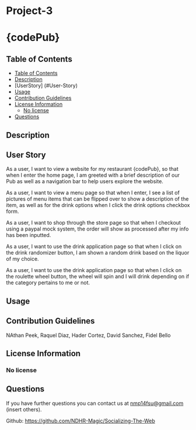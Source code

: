 # Project-3

# {codePub}

<!-- license? -->
## Table of Contents
  - [Table of Contents](#table-of-contents)
  - [Description](#description)
  - [UserStory] (#User-Story)
  - [Usage](#usage)
  - [Contribution Guidelines](#contribution-guidelines)
  - [License Information](#license-information)
    - [No license](#no-license)
  - [Questions](#questions)

## Description


## User Story

As a user, I want to view a website for my restaurant {codePub}, so that when I enter the home page, I am greeted with a brief description of our Pub as well as a navigation bar to help users explore the website.

As a user, I want to view a menu page so that when I enter, I see a list of pictures of menu items that can be flipped over to show a description of the item, as well as for the drink options when I click the drink options checkbox form.

As a user, I want to shop through the store page so that when I checkout using a paypal mock system, the order will show as processed after my info has been inputted.  

As a user, I want to use the drink application page so that when I click on the drink randomizer button, I am shown a random drink based on the liquor of my choice.

As a user, I want to use the drink application page so that when I click on the roulette wheel button, the wheel will spin and I will drink depending on if the category pertains to me or not.

<!-- profile and events user story -->

## Usage


## Contribution Guidelines
NAthan Peek, Raquel Diaz, Hader Cortez, David Sanchez, Fidel Bello

## License Information
### No license

<!-- ![front page](public/images/Front_page.png) -->

## Questions
If you have further questions you can contact us at nmp14fsu@gmail.com (insert others).

Github: https://github.com/NDHR-Magic/Socializing-The-Web
